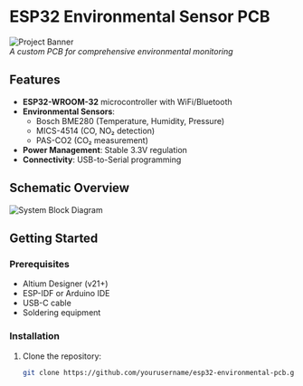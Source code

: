 # ESP32 Environmental Sensor PCB

![Project Banner](assets/banner.png)  
*A custom PCB for comprehensive environmental monitoring*

## Features

- **ESP32-WROOM-32** microcontroller with WiFi/Bluetooth
- **Environmental Sensors**:
  - Bosch BME280 (Temperature, Humidity, Pressure)
  - MICS-4514 (CO, NO₂ detection)
  - PAS-CO2 (CO₂ measurement)
- **Power Management**: Stable 3.3V regulation
- **Connectivity**: USB-to-Serial programming

## Schematic Overview

![System Block Diagram](assets/block_diagram.png)

## Getting Started

### Prerequisites

- Altium Designer (v21+)
- ESP-IDF or Arduino IDE
- USB-C cable
- Soldering equipment

### Installation

1. Clone the repository:
   ```bash
   git clone https://github.com/yourusername/esp32-environmental-pcb.git
